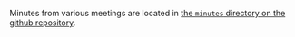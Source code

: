 Minutes from various meetings are located in [the `minutes` directory
on the github repository][minutes].

[minutes]: https://github.com/rust-lang/types-team/tree/master/minutes
